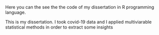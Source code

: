 Here you can the see the the code of my dissertation in R programming language.



This is my dissertation. I took covid-19 data and I applied multiviarable statistical methods in order to extract some insights
